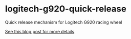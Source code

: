 # logitech-g920-quick-release
Quick release mechanism for Logitech G920 racing wheel

[See this blog post for more details](https://catmacey.wordpress.com/2023/04/09/logitech-g920-quick-release/)
